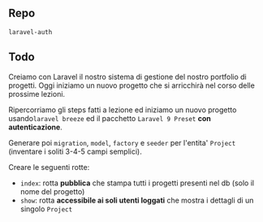 ## Repo
`laravel-auth`

## Todo
Creiamo con Laravel il nostro sistema di gestione del nostro portfolio di progetti.
Oggi iniziamo un nuovo progetto che si arricchirà nel corso delle prossime lezioni.

Ripercorriamo gli steps fatti a lezione ed iniziamo un nuovo progetto usando`laravel breeze` ed il pacchetto `Laravel 9 Preset` **con autenticazione**. 

Generare poi `migration`, `model`, `factory` e `seeder` per l'entita' `Project` (inventare i soliti 3-4-5 campi semplici).

Creare le seguenti rotte:
- `index`: rotta **pubblica** che stampa tutti i progetti presenti nel db (solo il nome del progetto)
- `show`: rotta **accessibile ai soli utenti loggati** che mostra i dettagli di un singolo `Project`